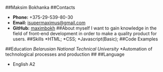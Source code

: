 ##Maksim Bokhanka
##Contacts
* **Phone:** +375-29-539-80-30
* **Email:** isupermaximus@gmail.com
* **GitHub:** [maximbokh](https://github.com/maximbokh)
##About myself
I want to gain knowledge in the field of front-end development in order to make a quality product for users. 
##Skills
*HTML;
*CSS;
*Javascript(Basic);
##Code Examples

##Education
*Belarusian National Technical University*
    *Automation of technological processes and production 
    ##
##Language
* English A2